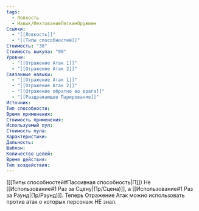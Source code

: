 ```yaml
---
tags:
  - Ловкость
  - Навык/ФехтованиеЛегкимОружием
Ссылки:
  - "[[Ловкость]]"
  - "[[Типы способностей]]"
Стоимость: "30"
Стоимость выкупа: "90"
Уровни:
  - "[[Отражение Атак 1]]"
  - "[[Отражение Атак 2]]"
Связанные навыки:
  - "[[Отражение Атак 1]]"
  - "[[Отражение Атак 2]]"
  - "[[Отражение обратно во врага]]"
  - "[[Раздражающее Парирование]]"
Источник:
Тип способности:
Время применения:
Стоимость применения:
Используемый пул:
Стоимость пула:
Характеристики:
Дальность:
Шаблон:
Количество целей:
Время действия:
Тип воздействия:
---
```

([[Типы способностей#Пассивная способность|П]]) Не [[Использование#1 Раз за Сцену|(1р/Сцена)]], а [[Использование#1 Раз за Раунд|(1р/Раунд)]].
Теперь Отражение Атак можно использовать против атак о которых персонаж НЕ знал.